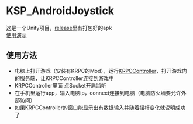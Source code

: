 # KSP_AndroidJoystick
这是一个Unity项目，[release](https://github.com/xdedss/KSP_AndroidJoystick/releases)里有打包好的apk  
[使用演示](https://www.bilibili.com/video/av45173698)
## 使用方法
- 电脑上打开游戏（安装有KRPC的Mod），运行[KRPCController](https://github.com/xdedss/KRPCController_)，打开游戏内的服务端，让KRPCController连接到游戏中
- KRPCController里面 点Socket开启监听
- 在手机里运行app，输入电脑ip，connect连接到电脑（电脑防火墙要允许外部访问）
- 如果KRPCController的窗口能显示出有数据输入并随着摇杆变化就说明成功了

